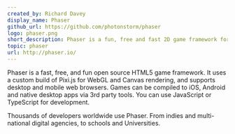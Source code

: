```yaml
---
created_by: Richard Davey
display_name: Phaser
github_url: https://github.com/photonstorm/phaser
logo: phaser.png
short_description: Phaser is a fun, free and fast 2D game framework for making HTML5 games for desktop and mobile web browsers, supporting Canvas and WebGL rendering.
topic: phaser
url: http://phaser.io/
---
```

Phaser is a fast, free, and fun open source HTML5 game framework. It uses a custom build of Pixi.js for WebGL and Canvas rendering, and supports desktop and mobile web browsers. Games can be compiled to iOS, Android and native desktop apps via 3rd party tools. You can use JavaScript or TypeScript for development.

Thousands of developers worldwide use Phaser. From indies and multi-national digital agencies, to schools and Universities. 
